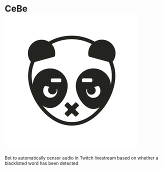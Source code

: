 # CeBe ![CeBe Logo](https://github.com/conor-mcnally/CeBe/blob/main/CeBe_Logo_Small.png)


Bot to automatically censor audio in Twitch livestream based on whether a blacklisted word has been detected
